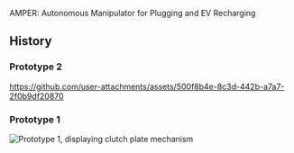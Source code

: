 AMPER: Autonomous Manipulator for Plugging and EV Recharging



## History


### Prototype 2

https://github.com/user-attachments/assets/500f8b4e-8c3d-442b-a7a7-2f0b9df20870

### Prototype 1

![Prototype 1, displaying clutch plate mechanism](media/prototype_1_clutch_test.jpg)
